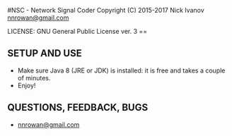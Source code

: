 #NSC - Network Signal Coder
Copyright (C) 2015-2017 Nick Ivanov <nnrowan@gmail.com>

LICENSE: GNU General Public License ver. 3 ==

## SETUP AND USE
* Make sure Java 8 (JRE or JDK) is installed: it is free and takes a couple of minutes.
* Enjoy!

## QUESTIONS, FEEDBACK, BUGS
* nnrowan@gmail.com